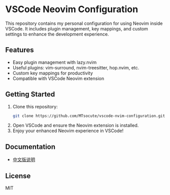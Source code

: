 # VSCode Neovim Configuration

This repository contains my personal configuration for using Neovim inside VSCode. It includes plugin management, key mappings, and custom settings to enhance the development experience.

## Features
- Easy plugin management with lazy.nvim
- Useful plugins: vim-surround, nvim-treesitter, hop.nvim, etc.
- Custom key mappings for productivity
- Compatible with VSCode Neovim extension

## Getting Started
1. Clone this repository:
   ```sh
   git clone https://github.com/MTsocute/vscode-nvim-configuration.git ~/.config/nvim
   ```
2. Open VSCode and ensure the Neovim extension is installed.
3. Enjoy your enhanced Neovim experience in VSCode!

## Documentation
- [中文版说明](./README.zh.md)

## License
MIT
